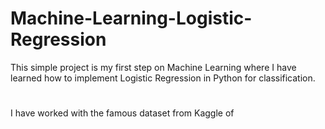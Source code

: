 # Machine-Learning-Logistic-Regression
This simple project is my first step on Machine Learning where I have learned how to implement Logistic Regression in Python for classification.

#
I have worked with the famous dataset from Kaggle of 
